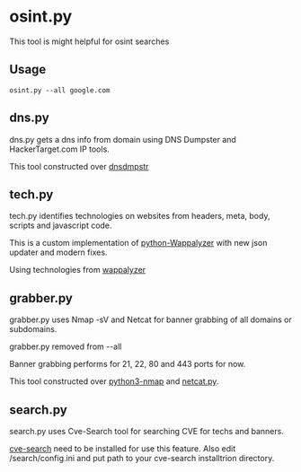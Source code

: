 # osint.py

This tool is might helpful for osint searches

## Usage

`osint.py --all google.com`

## dns.py

dns.py gets a dns info from domain using DNS Dumpster and HackerTarget.com IP tools.

This tool constructed over [dnsdmpstr](https://github.com/zeropwn/dnsdmpstr)

## tech.py

tech.py identifies technologies on websites from headers, meta, body, scripts and javascript code.

This is a custom implementation of [python-Wappalyzer](https://github.com/chorsley/python-Wappalyzer) with new json updater and modern fixes.

Using technologies from [wappalyzer](https://github.com/AliasIO/wappalyzer)

## grabber.py

grabber.py uses Nmap -sV and Netcat for banner grabbing of all domains or subdomains.

grabber.py removed from --all

Banner grabbing performs for 21, 22, 80 and 443 ports for now.

This tool constructed over [python3-nmap](https://github.com/nmmapper/python3-nmap) and [netcat.py](https://gist.github.com/leonjza/f35a7252babdf77c8421).

## search.py

search.py uses Cve-Search tool for searching CVE for techs and banners.

[cve-search](https://github.com/cve-search/cve-search) need to be installed for use this feature. Also edit /search/config.ini and put path to your cve-search installtrion directory.
